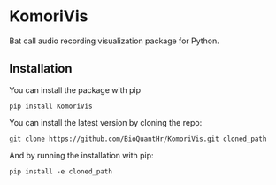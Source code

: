 # KomoriVis
Bat call audio recording visualization package for Python.

## Installation

You can install the package with pip

```shell
pip install KomoriVis
```

You can install the latest version by cloning the repo:

```shell
git clone https://github.com/BioQuantHr/KomoriVis.git cloned_path
```
And by running the installation with pip:

```shell
pip install -e cloned_path
```

